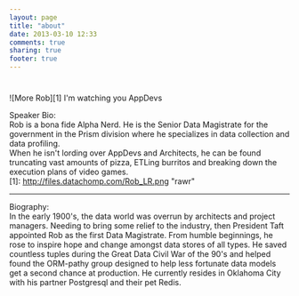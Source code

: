 ```yaml
---
layout: page
title: "about"
date: 2013-03-10 12:33
comments: true
sharing: true
footer: true
---
```

# 

![More Rob][1] 
I'm watching you AppDevs

Speaker Bio:    
Rob is a bona fide Alpha Nerd. He is the Senior Data Magistrate for the government in the Prism division where he specializes in data collection and data profiling.  
When he isn't lording over AppDevs and Architects, he can be found truncating vast amounts of pizza, ETLing burritos and breaking down the execution plans of video games.  
 [1]: http://files.datachomp.com/Rob_LR.png "rawr"
  
<hr/>
  
Biography:  
In the early 1900's, the data world was overrun by architects and project managers. Needing to bring some relief to the industry, then President Taft appointed Rob as the first Data Magistrate. From humble beginnings, he rose to inspire hope and change amongst data stores of all types. He saved countless tuples during the Great Data Civil War of the 90's and helped found the ORM-pathy group designed to help less fortunate data models get a second chance at production. He currently resides in Oklahoma City with his partner Postgresql and their pet Redis.

